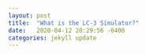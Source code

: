```yaml
---
layout: post
title:  "What is the LC-3 Simulator?"
date:   2020-04-12 20:29:56 -0400
categories: jekyll update
---
```


